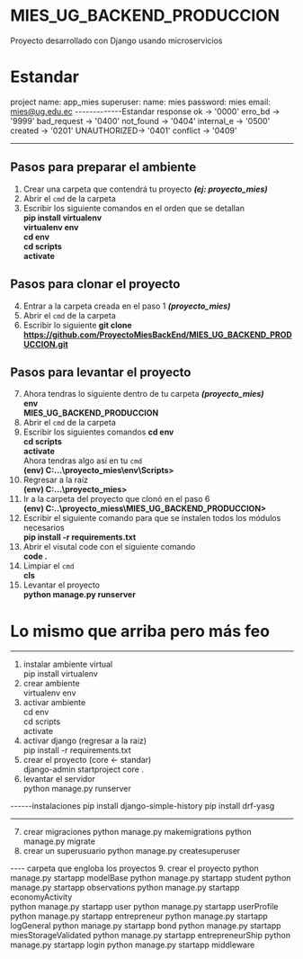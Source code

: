 # MIES_UG_BACKEND_PRODUCCION
Proyecto desarrollado con Django usando microservicios

# Estandar
project name: app_mies
superuser: 
	name: mies
	password: mies
	email: mies@ug.edu.ec
-------------Estandar response
ok          -> '0000'
erro_bd     -> '9999'
bad_request -> '0400'
not_found   -> '0404'
internal_e  -> '0500'
created     -> '0201'
UNAUTHORIZED-> '0401'
conflict    -> '0409'

---------------------
## Pasos para preparar el ambiente
1. Crear una carpeta que contendrá tu proyecto ***(ej: proyecto_mies)***
2. Abrir el `cmd` de la carpeta
3. Escribir los siguiente comandos en el orden que se detallan  
    **pip install virtualenv**  
    **virtualenv env**  
    **cd env**  
    **cd scripts**  
    **activate**  

## Pasos para clonar el proyecto
4. Entrar a la carpeta creada en el paso 1 ***(proyecto_mies)***
5. Abrir el `cmd` de la carpeta
6. Escribir lo siguiente
    **git clone https://github.com/ProyectoMiesBackEnd/MIES_UG_BACKEND_PRODUCCION.git**

## Pasos para levantar el proyecto
7. Ahora tendras lo siguiente dentro de tu carpeta ***(proyecto_mies)***  
    **env**  
    **MIES_UG_BACKEND_PRODUCCION**  
8. Abrir el `cmd` de la carpeta  
9. Escribir los siguientes comandos 
    **cd env**  
    **cd scripts**  
    **activate**    
    Ahora tendras algo así en tu `cmd`  
    **(env) C:...\proyecto_mies\env\Scripts>**  
10. Regresar a la raíz    
    **(env) C:...\proyecto_mies>**  
11. Ir a la carpeta del proyecto que clonó en el paso 6  
    **(env) C:..\proyecto_miess\MIES_UG_BACKEND_PRODUCCION>**  
12. Escribir el siguiente comando para que se instalen todos los módulos necesarios  
    **pip install -r requirements.txt**  
13. Abrir el visutal code con el siguiente comando  
    **code .**  
14. Limpiar el `cmd`  
    **cls**
15. Levantar el proyecto  
    **python manage.py runserver**



# Lo mismo que arriba pero más feo  
-----------------
1. instalar ambiente virtual  
	pip install virtualenv  
2. crear ambiente  
	virtualenv env  
3. activar ambiente  
	cd env  
	cd scripts  
		activate  
4. activar django (regresar a la raiz)  
	pip install -r requirements.txt  
5. crear el proyecto (core <- standar)  
	django-admin startproject core .  
6. levantar el servidor  
	python manage.py runserver  

------instalaciones
pip install django-simple-history
pip install drf-yasg

------- 
7. crear migraciones
	python manage.py makemigrations
	python manage.py migrate
8. crear un superusuario
	python manage.py createsuperuser

---- carpeta que engloba los proyectos
9. crear el proyecto 
    python manage.py startapp modelBase
	python manage.py startapp student
	python manage.py startapp observations
	python manage.py startapp economyActivity	
	python manage.py startapp user
	python manage.py startapp userProfile
	python manage.py startapp entrepreneur
	python manage.py startapp logGeneral
	python manage.py startapp bond
	python manage.py startapp miesStorageValidated
	python manage.py startapp entrepreneurShip
	python manage.py startapp login
	python manage.py startapp middleware
	

